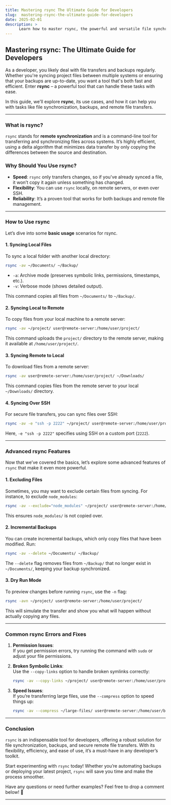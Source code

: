 ```yaml
---
title: Mastering rsync The Ultimate Guide for Developers 
slug:  mastering-rsync-the-ultimate-guide-for-developers
date: 2025-02-01
description: >
      Learn how to master rsync, the powerful and versatile file synchronization tool, with this comprehensive guide for developers.
---
```


## **Mastering rsync: The Ultimate Guide for Developers**

As a developer, you likely deal with file transfers and backups regularly. Whether you're syncing project files between multiple systems or ensuring that your backups are up-to-date, you want a tool that's both fast and efficient. Enter **rsync** – a powerful tool that can handle these tasks with ease.

In this guide, we'll explore **rsync**, its use cases, and how it can help you with tasks like file synchronization, backups, and remote file transfers.

---

### **What is rsync?**

`rsync` stands for **remote synchronization** and is a command-line tool for transferring and synchronizing files across systems. It’s highly efficient, using a delta algorithm that minimizes data transfer by only copying the differences between the source and destination.

### **Why Should You Use rsync?**

- **Speed**: `rsync` only transfers changes, so if you've already synced a file, it won’t copy it again unless something has changed.
- **Flexibility**: You can use `rsync` locally, on remote servers, or even over SSH.
- **Reliability**: It’s a proven tool that works for both backups and remote file management.

---

### **How to Use rsync**

Let’s dive into some **basic usage** scenarios for rsync.

#### **1. Syncing Local Files**

To sync a local folder with another local directory:
```bash
rsync -av ~/Documents/ ~/Backup/
```
- `-a`: Archive mode (preserves symbolic links, permissions, timestamps, etc.).
- `-v`: Verbose mode (shows detailed output).

This command copies all files from `~/Documents/` to `~/Backup/`.

#### **2. Syncing Local to Remote**

To copy files from your local machine to a remote server:
```bash
rsync -av ~/project/ user@remote-server:/home/user/project/
```
This command uploads the `project/` directory to the remote server, making it available at `/home/user/project/`.

#### **3. Syncing Remote to Local**

To download files from a remote server:
```bash
rsync -av user@remote-server:/home/user/project/ ~/Downloads/
```
This command copies files from the remote server to your local `~/Downloads/` directory.

#### **4. Syncing Over SSH**

For secure file transfers, you can sync files over SSH:
```bash
rsync -av -e "ssh -p 2222" ~/project/ user@remote-server:/home/user/project/
```
Here, `-e "ssh -p 2222"` specifies using SSH on a custom port (`2222`).

---

### **Advanced rsync Features**

Now that we’ve covered the basics, let’s explore some advanced features of `rsync` that make it even more powerful.

#### **1. Excluding Files**

Sometimes, you may want to exclude certain files from syncing. For instance, to exclude `node_modules`:
```bash
rsync -av --exclude="node_modules" ~/project/ user@remote-server:/home/user/project/
```
This ensures `node_modules/` is not copied over.

#### **2. Incremental Backups**

You can create incremental backups, which only copy files that have been modified. Run:
```bash
rsync -av --delete ~/Documents/ ~/Backup/
```
The `--delete` flag removes files from `~/Backup/` that no longer exist in `~/Documents/`, keeping your backup synchronized.

#### **3. Dry Run Mode**

To preview changes before running `rsync`, use the `-n` flag:
```bash
rsync -avn ~/project/ user@remote-server:/home/user/project/
```
This will simulate the transfer and show you what will happen without actually copying any files.

---

### **Common rsync Errors and Fixes**

1. **Permission Issues**:  
   If you get permission errors, try running the command with `sudo` or adjust your file permissions.
   
2. **Broken Symbolic Links**:  
   Use the `--copy-links` option to handle broken symlinks correctly:
   ```bash
   rsync -av --copy-links ~/project/ user@remote-server:/home/user/project/
   ```

3. **Speed Issues**:  
   If you’re transferring large files, use the `--compress` option to speed things up:
   ```bash
   rsync -av --compress ~/large-files/ user@remote-server:/home/user/backup/
   ```

---

### **Conclusion**

`rsync` is an indispensable tool for developers, offering a robust solution for file synchronization, backups, and secure remote file transfers. With its flexibility, efficiency, and ease of use, it’s a must-have in any developer’s toolkit.

Start experimenting with `rsync` today! Whether you’re automating backups or deploying your latest project, `rsync` will save you time and make the process smoother.

Have any questions or need further examples? Feel free to drop a comment below! 💬

---
